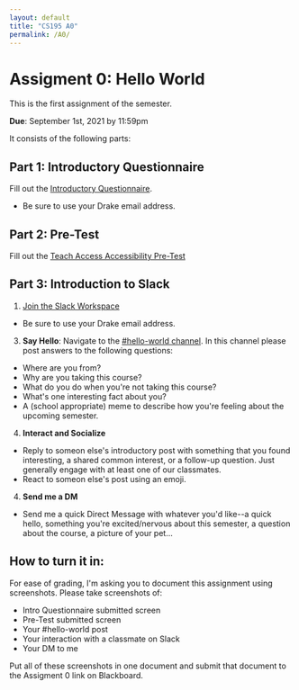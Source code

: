 ```yaml
---
layout: default
title: "CS195 A0"
permalink: /A0/
---
```


# Assigment 0: Hello World
This is the first assignment of the semester. 

**Due**: September 1st, 2021 by 11:59pm

It consists of the following parts: 

## Part 1: Introductory Questionnaire
Fill out the [Introductory Questionnaire](https://forms.gle/LG131Pri4ziiKr3x5).
  - Be sure to use your Drake email address.

## Part 2: Pre-Test
Fill out the [Teach Access Accessibility Pre-Test](https://docs.google.com/forms/d/e/1FAIpQLSfi7Q2uRTLDGY71f-02gW_sgWTCjVEeqEYc18WwSsr6byu5Dw/viewform)

## Part 3: Introduction to Slack
1. [Join the Slack Workspace](https://join.slack.com/t/hci-f21/shared_invite/zt-us259xj5-Go00xrmOYvHNIFWGytSqxQ)
  - Be sure to use your Drake email address.
3. **Say Hello**: Navigate to the [#hello-world channel](https://hci-f21.slack.com/archives/C02C7KWEQSE). In this channel please post answers to the following questions: 
  - Where are you from?
  - Why are you taking this course?
  - What do you do when you're not taking this course?
  - What's one interesting fact about you?
  - A (school appropriate) meme to describe how you're feeling about the upcoming semester. 
4. **Interact and Socialize**
  - Reply to someon else's introductory post with something that you found interesting, 
a shared common interest, or a follow-up question. Just generally engage with at least one of our classmates.
  - React to someon else's post using an emoji.
4. **Send me a DM**
  - Send me a quick Direct Message with whatever you'd like--a quick hello, something you're excited/nervous about this semester, 
a question about the course, a picture of your pet...


## How to turn it in:
For ease of grading, I'm asking you to document this assignment using screenshots. Please take screenshots of:
- Intro Questionnaire submitted screen
- Pre-Test submitted screen
- Your #hello-world post
- Your interaction with a classmate on Slack
- Your DM to me

Put all of these screenshots in one document and submit that document to the Assigment 0 link on Blackboard.
